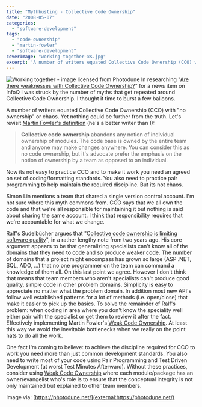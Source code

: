 ```yaml
---
title: "Mythbusting - Collective Code Ownership"
date: "2008-05-07"
categories: 
  - "software-development"
tags: 
  - "code-ownership"
  - "martin-fowler"
  - "software-development"
coverImage: "working-together-xs.jpg"
excerpt: 'A number of writers equated Collective Code Ownership (CCO) with "no ownership" or chaos.'
---
```


![Working together - image licensed from Photodune](src/content/blog/mythbusting-c/images/working-together-xs.jpg) In researching "[Are there weaknesses with Collective Code Ownership?](external:https://www.infoq.com/news/2008/05/weaknesses_collective_code)" for a news item on InfoQ I was struck by the number of myths that get repeated around Collective Code Ownership. I thought it time to burst a few balloons.

A number of writers equated Collective Code Ownership (CCO) with "no ownership" or chaos. Yet nothing could be further from the truth. Let's revisit [Martin Fowler's definition](external:https://www.martinfowler.com/bliki/CodeOwnership.html) (he's a better writer than I):

> **Collective code ownership** abandons any notion of individual ownership of modules. The code base is owned by the entire team and anyone may make changes anywhere. You can consider this as no code ownership, but it's advocate prefer the emphasis on the notion of ownership by a team as opposed to an individual.

Now its not easy to practice CCO and to make it work you need an agreed on set of coding/formatting standards. You also need to practice pair programming to help maintain the required discipline. But its not chaos.

Simon Lin mentions a team that shared a single version control account. I'm not sure where this myth commons from. CCO says that we all own the code and that we're all responsible for maintaining it but nothing is said about sharing the same account. I think that responsibility requires that we're accountable for what we change.

Ralf's Sudelbücher argues that "[Collective code ownership is limiting software quality](external:https://weblogs.asp.net/ralfw/archive/2006/04/01/441639.aspx)", in a rather lengthy note from two years ago. His core argument appears to be that generalizing specialists can't know all of the domains that they need to code and so produce weaker code. The number of domains that a project might encompass has grown so large (ASP .NET, SQL, ADO, ...) that no one programmer on the team can command a knowledge of them all. On this last point we agree. However I don't think that means that team members who aren't specialists can't produce good quality, simple code in other problem domains. Simplicity is easy to appreciate no matter what the problem domain. In addition most new API's follow well established patterns for a lot of methods (i.e. open/close) that make it easier to pick up the basics. To solve the remainder of Ralf's problem: when coding in area where you don't know the speciality well either pair with the specialist or get them to review it after the fact. Effectively implementing Martin Fowler's [Weak Code Ownership](external:https://www.martinfowler.com/bliki/CodeOwnership.html). At least this way we avoid the inevitable bottlenecks when we really on the point hats to do all the work.

One fact I'm coming to believe: to achieve the discipline required for CCO to work you need more than just common development standards. You also need to write most of your code using Pair Programming and Test Driven Development (at worst Test Minutes Afterward). Without these practices, consider using [Weak Code Ownership](external:https://www.martinfowler.com/bliki/CodeOwnership.html) where each module/package has an owner/evangelist who's role is to ensure that the conceptual integrity is not only maintained but explained to other team members.

Image via: [https://photodune.net/](external:https://photodune.net/)
